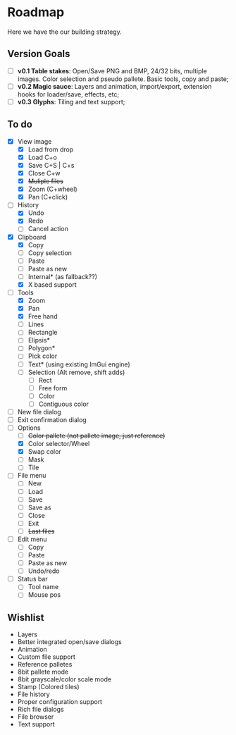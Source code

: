 Roadmap
=======

Here we have the our building strategy.

Version Goals
-------------

- [ ] **v0.1 Table stakes**: Open/Save PNG and BMP, 24/32 bits, multiple images. Color selection and pseudo pallete. Basic tools, copy and paste;
- [ ] **v0.2 Magic sauce**: Layers and animation, import/export, extension hooks for loader/save, effects, etc;
- [ ] **v0.3 Glyphs**: Tiling and text support;

To do
-----

- [x] View image
  - [x] Load from drop
  - [x] Load C+o
  - [x] Save C+S | C+s
  - [x] Close C+w
  - [x] ~~Muliple files~~
  - [x] Zoom (C+wheel)
  - [x] Pan (C+click)
- [ ] History
  - [x] Undo
  - [x] Redo
  - [ ] Cancel action
- [x] Clipboard
  - [x] Copy
  - [ ] Copy selection
  - [ ] Paste
  - [ ] Paste as new
  - [ ] Internal* (as fallback??)
  - [x] X based support
- [ ] Tools
  - [x] Zoom
  - [x] Pan
  - [x] Free hand
  - [ ] Lines
  - [ ] Rectangle
  - [ ] Elipsis*
  - [ ] Polygon*
  - [ ] Pick color
  - [ ] Text* (using existing ImGui engine)
  - [ ] Selection (Alt remove, shift adds)
    - [ ] Rect
    - [ ] Free form
    - [ ] Color
    - [ ] Contiguous color
- [ ] New file dialog
- [ ] Exit confirmation dialog
- [ ] Options
  - [ ] ~~Color pallete (not pallete image, just reference)~~
  - [x] Color selector/Wheel
  - [x] Swap color
  - [ ] Mask
  - [ ] Tile
- [ ] File menu
  - [ ] New
  - [ ] Load 
  - [ ] Save
  - [ ] Save as 
  - [ ] Close
  - [ ] Exit
  - [ ] ~~Last files~~
- [ ] Edit menu
  - [ ] Copy
  - [ ] Paste
  - [ ] Paste as new
  - [ ] Undo/redo
- [ ] Status bar
  - [ ] Tool name
  - [ ] Mouse pos

Wishlist
--------

- Layers
- Better integrated open/save dialogs
- Animation
- Custom file support
- Reference palletes
- 8bit pallete mode
- 8bit grayscale/color scale mode
- Stamp (Colored tiles)
- File history
- Proper configuration support
- Rich file dialogs
- File browser
- Text support
